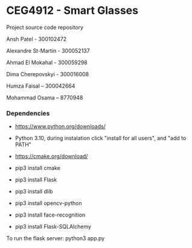 # CEG4912 - Smart Glasses

Project source code repository

Ansh Patel - 300102472

Alexandre St-Martin - 300052137

Ahmad El Mokahal - 300059298

Dima Cherepovskyi - 300016008

Humza Faisal – 300042664

Mohammad Osama – 8770948

### Dependencies

* https://www.python.org/downloads/
* Python 3.10, during instalation click "install for all users", and "add to PATH"


* https://cmake.org/download/
* pip3 install cmake


* pip3 install Flask
* pip3 install dlib
* pip3 install opencv-python
* pip3 install face-recognition
* pip3 install Flask-SQLAlchemy

To run the flask server: python3 app.py
